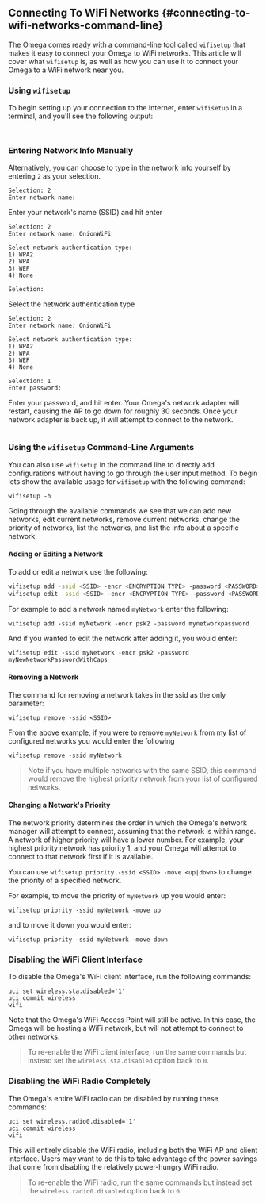

## Connecting To WiFi Networks {#connecting-to-wifi-networks-command-line}

The Omega comes ready with a command-line tool called `wifisetup` that makes it easy to connect your Omega to WiFi networks. This article will cover what `wifisetup` is, as well as how you can use it to connect your Omega to a WiFi network near you.

### Using `wifisetup`

To begin setting up your connection to the Internet, enter `wifisetup` in a terminal, and you'll see the following output:

<!-- wifisetup option 1 output -->
```{r child = './Connecting-to-WiFi-Networks-Component-1-wifisetup-option-1.md'}
```

<!-- network manager description -->
```{r child = './Connecting-to-WiFi-Networks-Component-0-network-manager.md'}
```


### Entering Network Info Manually

Alternatively, you can choose to type in the network info yourself by entering `2` as your selection.

```
Selection: 2
Enter network name:
```
Enter your network's name (SSID) and hit enter


```
Selection: 2
Enter network name: OnionWiFi

Select network authentication type:
1) WPA2
2) WPA
3) WEP
4) None

Selection:
```

Select the network authentication type

```
Selection: 2
Enter network name: OnionWiFi

Select network authentication type:
1) WPA2
2) WPA
3) WEP
4) None

Selection: 1
Enter password:
```

Enter your password, and hit enter. Your Omega's network adapter will restart, causing the AP to go down for roughly 30 seconds. Once your network adapter is back up, it will attempt to connect to the network.

<!-- network manager description -->
```{r child = './Connecting-to-WiFi-Networks-Component-0-network-manager.md'}
```



### Using the `wifisetup` Command-Line Arguments


You can also use `wifisetup` in the command line to directly add configurations without having to go through the user input method. To begin lets show the available usage for `wifisetup` with the following command:

```
wifisetup -h
```


Going through the available commands we see that we can add new networks, edit current networks, remove current networks, change the priority of networks, list the networks, and list the info about a specific network.


#### Adding or Editing a Network

To add or edit a network use the following:

```bash
wifisetup add -ssid <SSID> -encr <ENCRYPTION TYPE> -password <PASSWORD>
wifisetup edit -ssid <SSID> -encr <ENCRYPTION TYPE> -password <PASSWORD>
```

For example to add a network named `myNetwork` enter the following:

```
wifisetup add -ssid myNetwork -encr psk2 -password mynetworkpassword
```

And if you wanted to edit the network after adding it, you would enter:

```
wifisetup edit -ssid myNetwork -encr psk2 -password myNewNetworkPasswordWithCaps
```

#### Removing a Network

The command for removing a network takes in the ssid as the only parameter:

```
wifisetup remove -ssid <SSID>
```

From the above example, if you were to remove `myNetwork` from my list of configured networks you would enter the following

```
wifisetup remove -ssid myNetwork
```

>Note if you have multiple networks with the same SSID, this command would remove the highest priority network from your list of configured networks.


#### Changing a Network's Priority

The network priority determines the order in which the Omega's network manager will attempt to connect, assuming that the network is within range. A network of higher priority will have a lower number. For example, your highest priority network has priority 1, and your Omega will attempt to connect to that network first if it is available.

You can use `wifisetup priority -ssid <SSID> -move <up|down>` to change the priority of a specified network.

For example, to move the priority of `myNetwork` up you would enter:

```
wifisetup priority -ssid myNetwork -move up
```

and to move it down you would enter:

```
wifisetup priority -ssid myNetwork -move down
```

### Disabling the WiFi Client Interface

To disable the Omega's WiFi client interface, run the following commands:

```
uci set wireless.sta.disabled='1'
uci commit wireless
wifi
```

Note that the Omega's WiFi Access Point will still be active. In this case, the Omega will be hosting a WiFi network, but will not attempt to connect to other networks.

> To re-enable the WiFi client interface, run the same commands but instead set the `wireless.sta.disabled` option back to `0`.


### Disabling the WiFi Radio Completely

The Omega's entire WiFi radio can be disabled by running these commands:

```
uci set wireless.radio0.disabled='1'
uci commit wireless
wifi
```

This will entirely disable the WiFi radio, including both the WiFi AP and client interface. Users may want to do this to take advantage of the power savings that come from disabling the relatively power-hungry WiFi radio.

> To re-enable the WiFi radio, run the same commands but instead set the `wireless.radio0.disabled` option back to `0`.
